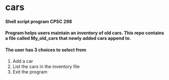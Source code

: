 # cars
#### Shell script program CPSC 298
#### Program helps users maintain an inventory of old cars. This repo contains a file called My_old_cars that newly added cars append to. 

#### The user has 3 choices to select from 

1. Add a car
2. List the cars in the inventory file
3. Exit the program 
